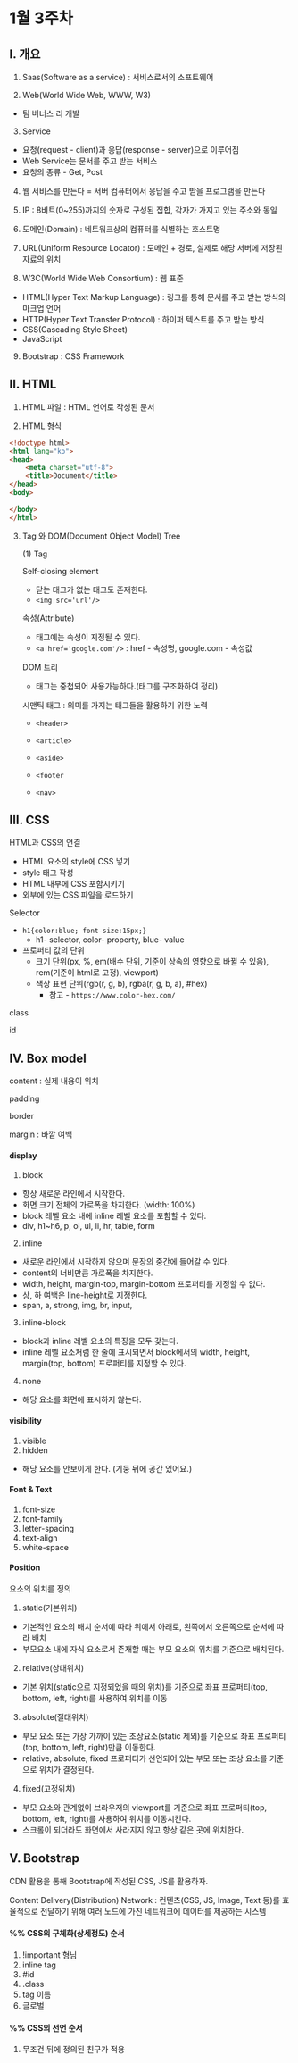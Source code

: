 # 1월 3주차

## I. 개요

1. Saas(Software as a service) : 서비스로서의 소프트웨어

2. Web(World Wide Web, WWW, W3)

* 팀 버너스 리 개발

3. Service

* 요청(request - client)과 응답(response - server)으로 이루어짐
* Web Service는 문서를 주고 받는 서비스
* 요청의 종류 - Get, Post

4. 웹 서비스를 만든다 = 서버 컴퓨터에서 응답을 주고 받을 프로그램을 만든다

5. IP : 8비트(0~255)까지의 숫자로 구성된 집합, 각자가 가지고 있는 주소와 동일

6. 도메인(Domain) : 네트워크상의 컴퓨터를 식별하는 호스트명

7. URL(Uniform Resource Locator) : 도메인 + 경로, 실제로 해당 서버에 저장된 자료의 위치

8. W3C(World Wide Web Consortium) : 웹 표준

* HTML(Hyper Text Markup Language) : 링크를 통해 문서를 주고 받는 방식의 마크업 언어
* HTTP(Hyper Text Transfer Protocol) : 하이퍼 텍스트를 주고 받는 방식
* CSS(Cascading Style Sheet)
* JavaScript

9. Bootstrap : CSS Framework



## II. HTML

1. HTML 파일 : HTML 언어로 작성된 문서

2. HTML 형식

```html
<!doctype html>
<html lang="ko">
<head>
	<meta charset="utf-8">
	<title>Document</title>
</head>
<body>
	
</body>
</html>
```

3. Tag 와 DOM(Document Object Model) Tree

   (1) Tag

   Self-closing element

   * 닫는 태그가 없는 태그도 존재한다.
   * `<img src='url'/>`

   속성(Attribute)

   * 태그에는 속성이 지정될 수 있다.
   * `<a href='google.com'/>` : href - 속성명, google.com - 속성값

   DOM 트리

   * 태그는 중첩되어 사용가능하다.(태그를 구조화하여 정리)

   시맨틱 태그 : 의미를 가지는 태그들을 활용하기 위한 노력

   * `<header>`

   * `<article>`

   * `<aside>`

   * `<footer`

   * `<nav>`

     

## III. CSS

HTML과 CSS의 연결

* HTML 요소의 style에 CSS 넣기
* style 태그 작성
* HTML 내부에 CSS 포함시키기
* 외부에 있는 CSS 파일을 로드하기

Selector

* `h1{color:blue; font-size:15px;}`
  * h1- selector, color- property, blue- value
* 프로퍼티 값의 단위
  * 크기 단위(px, %, em(배수 단위, 기준이 상속의 영향으로 바뀔 수 있음), rem(기준이 html로 고정), viewport)
  * 색상 표현 단위(rgb(r, g, b), rgba(r, g, b, a), #hex)
    * 참고 - `https://www.color-hex.com/`

class

id



## IV. Box model

content : 실제 내용이 위치

padding

border

margin : 바깥 여백



#### display

1. block

- 항상 새로운 라인에서 시작한다.
- 화면 크기 전체의 가로폭을 차지한다. (width: 100%)
- block 레벨 요소 내에 inline 레벨 요소를 포함할 수 있다.
- div, h1~h6, p, ol, ul, li, hr, table, form

2. inline

- 새로운 라인에서 시작하지 않으며 문장의 중간에 들어갈 수 있다.
- content의 너비만큼 가로폭을 차지한다.
- width, height, margin-top, margin-bottom 프로퍼티를 지정할 수 없다.
- 상, 하 여백은 line-height로 지정한다.
- span, a, strong, img, br, input, 

3. inline-block

* block과 inline 레벨 요소의 특징을 모두 갖는다.
* inline 레벨 요소처럼 한 줄에 표시되면서 block에서의 width, height, margin(top, bottom) 프로퍼티를 지정할 수 있다.

4. none

* 해당 요소를 화면에 표시하지 않는다.

#### visibility

1. visible
2. hidden

* 해당 요소를 안보이게 한다. (기둥 뒤에 공간 있어요.)

#### Font & Text

1. font-size
2. font-family
3. letter-spacing
4. text-align
5. white-space

#### Position

요소의 위치를 정의

1. static(기본위치)

* 기본적인 요소의 배치 순서에 따라 위에서 아래로, 왼쪽에서 오른쪽으로 순서에 따라 배치
* 부모요소 내에 자식 요소로서 존재할 때는 부모 요소의 위치를 기준으로 배치된다.

2. relative(상대위치)

* 기본 위치(static으로 지정되었을 때의 위치)를 기준으로 좌표 프로퍼티(top, bottom, left, right)를 사용하여 위치를 이동

3. absolute(절대위치)

* 부모 요소 또는 가장 가까이 있는 조상요소(static 제외)를 기준으로 좌표 프로퍼티(top, bottom, left, right)만큼 이동한다.
* relative, absolute, fixed 프로퍼티가 선언되어 있는 부모 또는 조상 요소를 기준으로 위치가 결정된다.

4. fixed(고정위치)

* 부모 요소와 관계없이 브라우저의 viewport를 기준으로 좌표 프로퍼티(top, bottom, left, right)를 사용하여 위치를 이동시킨다.
* 스크롤이 되더라도 화면에서 사라지지 않고 항상 같은 곳에 위치한다.



## V. Bootstrap

CDN 활용을 통해 Bootstrap에 작성된 CSS, JS를 활용하자.

Content Delivery(Distribution) Network : 컨텐츠(CSS, JS, Image, Text 등)를 효율적으로 전달하기 위해 여러 노드에 가진 네트워크에 데이터를 제공하는 시스템



####  %% CSS의 구체화(상세정도) 순서

1. !important 형님
2. inline tag
3. #id
4. .class
5. tag 이름
6. 글로벌

#### %% CSS의 선언 순서

1. 무조건 뒤에 정의된 친구가 적용